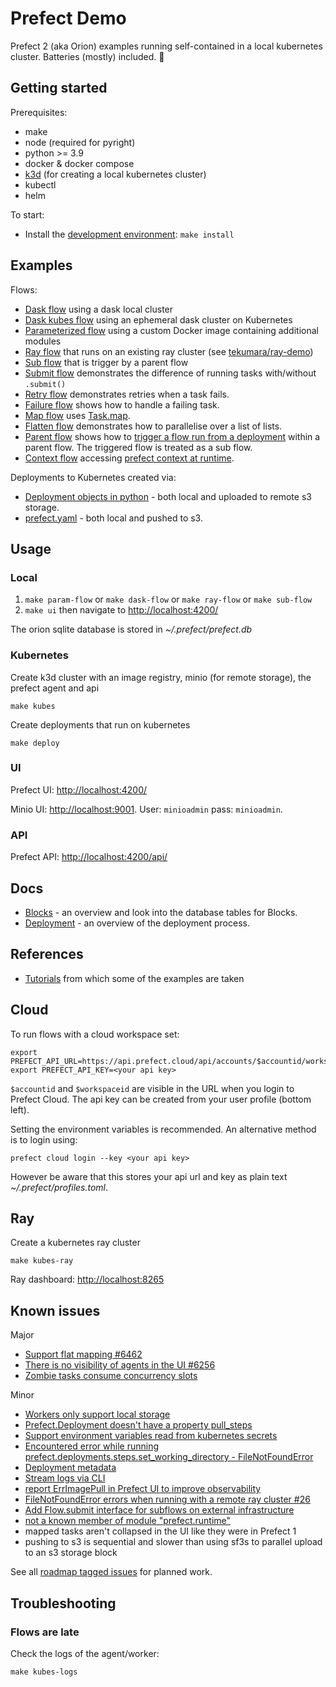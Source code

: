 # Prefect Demo

Prefect 2 (aka Orion) examples running self-contained in a local kubernetes cluster. Batteries (mostly) included. 🔋

## Getting started

Prerequisites:

- make
- node (required for pyright)
- python >= 3.9
- docker & docker compose
- [k3d](https://k3d.io/) (for creating a local kubernetes cluster)
- kubectl
- helm

To start:

- Install the [development environment](CONTRIBUTING.md#getting-started): `make install`

## Examples

Flows:

- [Dask flow](flows/dask_flow.py) using a dask local cluster
- [Dask kubes flow](flows/dask_kubes_flow.py) using an ephemeral dask cluster on Kubernetes
- [Parameterized flow](flows/param_flow.py) using a custom Docker image containing additional modules
- [Ray flow](flows/ray_flow.py) that runs on an existing ray cluster (see [tekumara/ray-demo](https://github.com/tekumara/ray-demo))
- [Sub flow](flows/sub_flow.py) that is trigger by a parent flow
- [Submit flow](flows/submit_flow.py) demonstrates the difference of running tasks with/without `.submit()`
- [Retry flow](flows/retry_flow.py) demonstrates retries when a task fails.
- [Failure flow](flows/failure_flow.py) shows how to handle a failing task.
- [Map flow](flows/map_flow.py) uses [Task.map](https://docs.prefect.io/faq/?h=map#does-prefect-2-support-mapping).
- [Flatten flow](flows/flatten_flow.py) demonstrates how to parallelise over a list of lists.
- [Parent flow](flows/parent_flow.py) shows how to [trigger a flow run from a deployment](https://annageller.medium.com/44d65b625627) within a parent flow. The triggered flow is treated as a sub flow.
- [Context flow](flows/context_flow.py) accessing [prefect context at runtime](https://docs.prefect.io/2.11.0/concepts/runtime-context/).

Deployments to Kubernetes created via:

- [Deployment objects in python](flows/deploy.py) - both local and uploaded to remote s3 storage.
- [prefect.yaml](prefect.yaml) - both local and pushed to s3.

## Usage

### Local

1. `make param-flow` or `make dask-flow` or `make ray-flow` or `make sub-flow`
1. `make ui` then navigate to [http://localhost:4200/](http://localhost:4200/)

The orion sqlite database is stored in _~/.prefect/prefect.db_

### Kubernetes

Create k3d cluster with an image registry, minio (for remote storage), the prefect agent and api

```
make kubes
```

Create deployments that run on kubernetes

```
make deploy
```

### UI

Prefect UI: [http://localhost:4200/](http://localhost:4200/)

Minio UI: [http://localhost:9001](http://localhost:9001). User: `minioadmin` pass: `minioadmin`.

### API

Prefect API: [http://localhost:4200/api/](http://localhost:4200/api/)

## Docs

- [Blocks](docs/blocks.md) - an overview and look into the database tables for Blocks.
- [Deployment](docs/deployment.md) - an overview of the deployment process.

## References

- [Tutorials](https://docs.prefect.io/tutorials/first-steps/) from which some of the examples are taken

## Cloud

To run flows with a cloud workspace set:

```
export PREFECT_API_URL=https://api.prefect.cloud/api/accounts/$accountid/workspaces/$workspaceid
export PREFECT_API_KEY=<your api key>
```

`$accountid` and `$workspaceid` are visible in the URL when you login to Prefect Cloud. The api key can be created from your user profile (bottom left).

Setting the environment variables is recommended. An alternative method is to login using:

```
prefect cloud login --key <your api key>
```

However be aware that this stores your api url and key as plain text _~/.prefect/profiles.toml_.

## Ray

Create a kubernetes ray cluster

```
make kubes-ray
```

Ray dashboard: [http://localhost:8265](http://localhost:8265)

## Known issues

Major

- [Support flat mapping #6462](https://github.com/PrefectHQ/prefect/issues/6462)
- [There is no visibility of agents in the UI #6256](https://github.com/PrefectHQ/prefect/issues/6256)
- [Zombie tasks consume concurrency slots](https://github.com/PrefectHQ/prefect/issues/5995)

Minor

- [Workers only support local storage](https://github.com/PrefectHQ/prefect/discussions/10277)
- [Prefect.Deployment doesn't have a property pull_steps](https://github.com/PrefectHQ/prefect/issues/9220)
- [Support environment variables read from kubernetes secrets](https://github.com/PrefectHQ/prefect-kubernetes/issues/83)
- [Encountered error while running prefect.deployments.steps.set_working_directory - FileNotFoundError](https://github.com/PrefectHQ/prefect/issues/10285)
- [Deployment metadata](https://github.com/PrefectHQ/prefect/issues/5735)
- [Stream logs via CLI](https://github.com/PrefectHQ/prefect/issues/5987)
- [report ErrImagePull in Prefect UI to improve observability](https://github.com/PrefectHQ/prefect/issues/5688)
- [FileNotFoundError errors when running with a remote ray cluster #26](https://github.com/PrefectHQ/prefect-ray/issues/26)
- [Add Flow.submit interface for subflows on external infrastructure](https://github.com/PrefectHQ/prefect/issues/6689)
- [not a known member of module "prefect.runtime"](https://github.com/PrefectHQ/prefect/issues/9027)
- mapped tasks aren't collapsed in the UI like they were in Prefect 1
- pushing to s3 is sequential and slower than using sf3s to parallel upload to an s3 storage block

See all [roadmap tagged issues](https://github.com/PrefectHQ/prefect/labels/status%3Aroadmap) for planned work.

## Troubleshooting

### Flows are late

Check the logs of the agent/worker:

```
make kubes-logs
```
